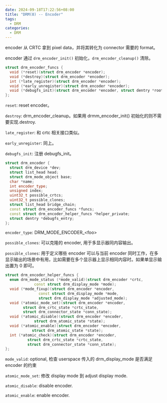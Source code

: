 ```yaml
---
date: 2024-09-18T17:22:56+08:00
title: "DRM(8) -- Encoder"
tags:
  - DRM
categories:
  - DRM
---
```


encoder 从 CRTC 拿到 pixel data，并将其转化为 connector 需要的 format。

encoder 通过 `drm_encoder_init()` 初始化，`drm_encoder_cleanup()` 清除。

```c++
struct drm_encoder_funcs {
  void (*reset)(struct drm_encoder *encoder);
  void (*destroy)(struct drm_encoder *encoder);
  int (*late_register)(struct drm_encoder *encoder);
  void (*early_unregister)(struct drm_encoder *encoder);
  void (*debugfs_init)(struct drm_encoder *encoder, struct dentry *root);
};
```

`reset`: reset encoder。

`destroy`: drm_encoder_cleanup。如果用 drmm_encoder_init() 初始化的则不需要实现.destroy.

`late_register`: 和 crtc 相关接口类似。

`early_unregister`: 同上。

`debugfs_init`: 注册 debugfs_init。

```c++
struct drm_encoder {
  struct drm_device *dev;
  struct list_head head;
  struct drm_mode_object base;
  char *name;
  int encoder_type;
  unsigned index;
  uint32_t possible_crtcs;
  uint32_t possible_clones;
  struct list_head bridge_chain;
  const struct drm_encoder_funcs *funcs;
  const struct drm_encoder_helper_funcs *helper_private;
  struct dentry *debugfs_entry;
};
```

`encoder_type`: DRM_MODE_ENCODER_\<foo\>

`possible_clones`: 可以克隆的 encoder, 用于多显示器同内容输出。

`possible_clones`: 用于定义哪些 encoder 可以与当前 encoder 同时工作，在多显示输出的场景中有用，比如需要在多个显示器上显示相同内容时。如果单显示输出置为 0 即可。

```c++
struct drm_encoder_helper_funcs {
  enum drm_mode_status (*mode_valid)(struct drm_encoder *crtc,
             const struct drm_display_mode *mode);
  void (*mode_fixup)(struct drm_encoder *encoder,
			   const struct drm_display_mode *mode,
			   struct drm_display_mode *adjusted_mode);
  void (*atomic_mode_set)(struct drm_encoder *encoder,
        struct drm_crtc_state *crtc_state,
        struct drm_connector_state *conn_state);
  void (*atomic_disable)(struct drm_encoder *encoder,
             struct drm_atomic_state *state);
  void (*atomic_enable)(struct drm_encoder *encoder,
            struct drm_atomic_state *state);
  int (*atomic_check)(struct drm_encoder *encoder,
          struct drm_crtc_state *crtc_state,
          struct drm_connector_state *conn_state);
};
```

`mode_valid`: optional, 检查 userspace 传入的 drm_display_mode 是否满足 encoder 的约束

`atomic_mode_set`: 修改 display mode 到 adjust display mode.

`atomic_disable`: disable encoder.

`atomic_enable`: enable encoder.
